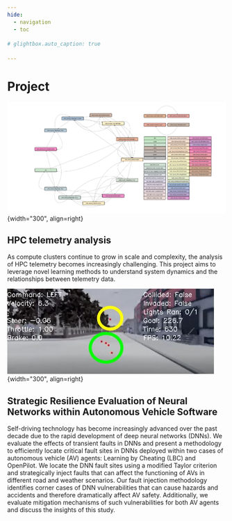 ```yaml
---
hide:
  - navigation
  - toc

# glightbox.auto_caption: true

---
```

# Project

<div class="grid" markdown>

![portrait](assets/project/sc_poster_graph.png){width="300", align=right}
## HPC telemetry analysis

As compute clusters continue to grow in scale and complexity, the analysis of HPC telemetry becomes increasingly challenging. This project aims to leverage novel learning methods to understand system dynamics and the relationships between telemetry data.
</div>

<div class="grid" markdown>

![portrait](assets/project/lbc_left_turn.jpg){width="300", align=right}
## Strategic Resilience Evaluation of Neural Networks within Autonomous Vehicle Software

Self-driving technology has become increasingly advanced over the past decade due to the rapid development of deep neural networks (DNNs). We evaluate the effects of transient faults in DNNs and present a methodology to efficiently locate critical fault sites in  DNNs deployed within two cases of autonomous vehicle (AV) agents: Learning by Cheating (LBC) and OpenPilot. We locate the DNN fault sites using a modified Taylor criterion and strategically inject faults that can affect the functioning of AVs in different road and weather scenarios. Our fault injection methodology identifies corner cases of DNN vulnerabilities that can cause hazards and accidents and therefore dramatically affect AV safety. Additionally, we evaluate mitigation mechanisms of such vulnerabilities for both AV agents and discuss the insights of this study.
</div>
